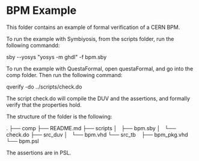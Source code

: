 BPM Example
===========

This folder contains an example of formal verification of a CERN BPM.

To run the example with Symbiyosis, from the scripts folder, run the following commandd:

sby --yosys "yosys -m ghdl" -f bpm.sby 

To run the example with QuestaFormal, open questaFormal, and go into the
comp folder. Then run the following command:

qverify -do ../scripts/check.do

The script check.do will compile the DUV and the assertions, and
formally verify that the properties hold.



The structure of the folder is the following:

.
├── comp
├── README.md
├── scripts
│   ├── bpm.sby
│   └── check.do
├── src_duv
│   └── bpm.vhd
└── src_tb
    ├── bpm_pkg.vhd
    └── bpm.psl

The assertions are in PSL.

